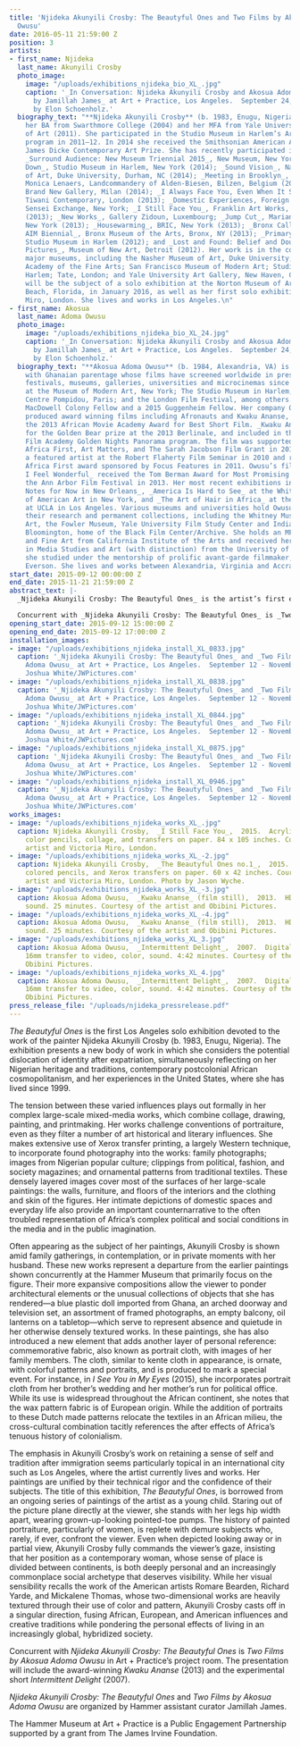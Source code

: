 ```yaml
---
title: 'Njideka Akunyili Crosby: The Beautyful Ones and Two Films by Akosua Adoma
  Owusu'
date: 2016-05-11 21:59:00 Z
position: 3
artists:
- first_name: Njideka
  last_name: Akunyili Crosby
  photo_image:
    image: "/uploads/exhibitions_njideka_bio_XL_.jpg"
    caption: '_In Conversation: Njideka Akunyili Crosby and Akosua Adoma Owusu Moderated
      by Jamillah James_ at Art + Practice, Los Angeles.  September 24, 2015.  Photo
      by Elon Schoenholz.'
  biography_text: "**Njideka Akunyili Crosby** (b. 1983, Enugu, Nigeria) received
    her BA from Swarthmore College (2004) and her MFA from Yale University School
    of Art (2011). She participated in the Studio Museum in Harlem’s Artists-in-Residence
    program in 2011–12. In 2014 she received the Smithsonian American Art Museum’s
    James Dicke Contemporary Art Prize. She has recently participated in the exhibitions
    _Surround Audience: New Museum Triennial 2015_, New Museum, New York; _Draped
    Down_, Studio Museum in Harlem, New York (2014); _Sound Vision_, Nasher Museum
    of Art, Duke University, Durham, NC (2014); _Meeting in Brooklyn_, curated by
    Monica Lenaers, Landcommandery of Alden-Biesen, Bilzen, Belgium (2014); _Shaktiat_,
    Brand New Gallery, Milan (2014); _I Always Face You, Even When It Seems Otherwise_,
    Tiwani Contemporary, London (2013); _Domestic Experiences, Foreign Interiors_,
    Sensei Exchange, New York; _I Still Face You_, Franklin Art Works, Minneapolis
    (2013); _New Works_, Gallery Zidoun, Luxembourg; _Jump Cut_, Marianne Boesky Gallery,
    New York (2013); _Housewarming_, BRIC, New York (2013); _Bronx Calling: The Second
    AIM Biennial_, Bronx Museum of the Arts, Bronx, NY (2013); _Primary Sources_,
    Studio Museum in Harlem (2012); and _Lost and Found: Belief and Doubt in Contemporary
    Pictures_, Museum of New Art, Detroit (2012). Her work is in the collections of
    major museums, including the Nasher Museum of Art, Duke University; Pennsylvania
    Academy of the Fine Arts; San Francisco Museum of Modern Art; Studio Museum in
    Harlem; Tate, London; and Yale University Art Gallery, New Haven, CT. Her work
    will be the subject of a solo exhibition at the Norton Museum of Art, West Palm
    Beach, Florida, in January 2016, as well as her first solo exhibition at Victoria
    Miro, London. She lives and works in Los Angeles.\n"
- first_name: Akosua
  last_name: Adoma Owusu
  photo_image:
    image: "/uploads/exhibitions_njideka_bio_XL_24.jpg"
    caption: '_In Conversation: Njideka Akunyili Crosby and Akosua Adoma Owusu Moderated
      by Jamillah James_ at Art + Practice, Los Angeles.  September 24, 2015.  Photo
      by Elon Schoenholz.'
  biography_text: "**Akosua Adoma Owusu** (b. 1984, Alexandria, VA) is a filmmaker
    with Ghanaian parentage whose films have screened worldwide in prestigious film
    festivals, museums, galleries, universities and microcinemas since 2005, including
    at the Museum of Modern Art, New York; The Studio Museum in Harlem, New York;
    Centre Pompidou, Paris; and the London Film Festival, among others. She is a 2013
    MacDowell Colony Fellow and a 2015 Guggenheim Fellow. Her company Obibini Pictures
    produced award winning films including Afronauts and Kwaku Ananse, which received
    the 2013 African Movie Academy Award for Best Short Film. _Kwaku Ananse_ was nominated
    for the Golden Bear prize at the 2013 Berlinale, and included in the French Cesar
    Film Academy Golden Nights Panorama program. The film was supported by Focus Features
    Africa First, Art Matters, and The Sarah Jacobson Film Grant in 2012. She was
    a featured artist at the Robert Flaherty Film Seminar in 2010 and received the
    Africa First award sponsored by Focus Features in 2011. Owusu’s film _Split Ends,
    I Feel Wonderful_ received the Tom Berman Award for Most Promising Filmmaker at
    the Ann Arbor Film Festival in 2013. Her most recent exhibitions include _Prospect.3:
    Notes for Now in New Orleans_, _America Is Hard to See_ at the Whitney Museum
    of American Art in New York, and _The Art of Hair in Africa_ at the Fowler Museum
    at UCLA in Los Angeles. Various museums and universities hold Owusu’s work for
    their research and permanent collections, including the Whitney Museum of American
    Art, the Fowler Museum, Yale University Film Study Center and Indiana University
    Bloomington, home of the Black Film Center/Archive. She holds an MFA in Film/Video
    and Fine Art from California Institute of the Arts and received her BA degree
    in Media Studies and Art (with distinction) from the University of Virginia, where
    she studied under the mentorship of prolific avant-garde filmmaker, Kevin Jerome
    Everson. She lives and works between Alexandria, Virginia and Accra, Ghana."
start_date: 2015-09-12 00:00:00 Z
end_date: 2015-11-21 21:59:00 Z
abstract_text: |-
  _Njideka Akunyili Crosby: The Beautyful Ones_ is the artist’s first exhibition in Los Angeles. In this new body of work, Akunyili Crosby (b. 1983, Enugu, Nigeria) explores intimacy and interiority in her depictions of domestic life. The artist often appears as the subject of her paintings, depicted with her back turned to the viewer, looking away or in partial view, amidst large family gatherings, in quiet contemplation, or in private moments with her husband. Her large scale works on paper, which combine collage, drawing, painting, and printmaking, challenge conventions of portraiture, even as they filter a number of art historical and literary influences. This exhibition is presented in conjunction with _Hammer Projects: Njideka Akunyili-Crosby_ at the Hammer Museum, on view October 3, 2015–January 10, 2016.

  Concurrent with _Njideka Akunyili Crosby: The Beautyful Ones_ is _Two Films by Akosua Adoma Owusu_ in Art + Practice’s project room. The presentation will include the award-winning _Kwaku Ananse_ (2013) and the experimental short _Intermittent Delight_ (2007).
opening_start_date: 2015-09-12 15:00:00 Z
opening_end_date: 2015-09-12 17:00:00 Z
installation_images:
- image: "/uploads/exhibitions_njideka_install_XL_0833.jpg"
  caption: '_Njideka Akunyili Crosby: The Beautyful Ones_ and _Two Films by Akosua
    Adoma Owusu_ at Art + Practice, Los Angeles.  September 12 - November 21, 2015.  Photo:
    Joshua White/JWPictures.com'
- image: "/uploads/exhibitions_njideka_install_XL_0838.jpg"
  caption: '_Njideka Akunyili Crosby: The Beautyful Ones_ and _Two Films by Akosua
    Adoma Owusu_ at Art + Practice, Los Angeles.  September 12 - November 21, 2015.  Photo:
    Joshua White/JWPictures.com'
- image: "/uploads/exhibitions_njideka_install_XL_0844.jpg"
  caption: '_Njideka Akunyili Crosby: The Beautyful Ones_ and _Two Films by Akosua
    Adoma Owusu_ at Art + Practice, Los Angeles.  September 12 - November 21, 2015.  Photo:
    Joshua White/JWPictures.com'
- image: "/uploads/exhibitions_njideka_install_XL_0875.jpg"
  caption: '_Njideka Akunyili Crosby: The Beautyful Ones_ and _Two Films by Akosua
    Adoma Owusu_ at Art + Practice, Los Angeles.  September 12 - November 21, 2015.  Photo:
    Joshua White/JWPictures.com'
- image: "/uploads/exhibitions_njideka_install_XL_0946.jpg"
  caption: '_Njideka Akunyili Crosby: The Beautyful Ones_ and _Two Films by Akosua
    Adoma Owusu_ at Art + Practice, Los Angeles.  September 12 - November 21, 2015.  Photo:
    Joshua White/JWPictures.com'
works_images:
- image: "/uploads/exhibitions_njideka_works_XL_.jpg"
  caption: Njideka Akunyili Crosby,  _I Still Face You_,  2015.  Acrylic, charcoal,
    color pencils, collage, and transfers on paper. 84 x 105 inches. Courtesy of the
    artist and Victoria Miro, London.
- image: "/uploads/exhibitions_njideka_works_XL_-2.jpg"
  caption: Njideka Akunyili Crosby,  _The Beautyful Ones no.1_,  2015.  Acrylic, pastel,
    colored pencils, and Xerox transfers on paper. 60 x 42 inches. Courtesy of the
    artist and Victoria Miro, London. Photo by Jason Wyche.
- image: "/uploads/exhibitions_njideka_works_XL_-3.jpg"
  caption: Akosua Adoma Owusu,  _Kwaku Ananse_ (film still),  2013.  HD video, color,
    sound. 25 minutes. Courtesy of the artist and Obibini Pictures.
- image: "/uploads/exhibitions_njideka_works_XL_-4.jpg"
  caption: Akosua Adoma Owusu,  _Kwaku Ananse_ (film still),  2013.  HD video, color,
    sound. 25 minutes. Courtesy of the artist and Obibini Pictures.
- image: "/uploads/exhibitions_njideka_works_XL_3.jpg"
  caption: Akosua Adoma Owusu,  _Intermittent Delight_,  2007.  Digital video and
    16mm transfer to video, color, sound. 4:42 minutes. Courtesy of the artist and
    Obibini Pictures.
- image: "/uploads/exhibitions_njideka_works_XL_4.jpg"
  caption: Akosua Adoma Owusu,  _Intermittent Delight_,  2007.  Digital video and
    16mm transfer to video, color, sound. 4:42 minutes. Courtesy of the artist and
    Obibini Pictures.
press_release_file: "/uploads/njideka_pressrelease.pdf"
---
```


_The Beautyful Ones_ is the first Los Angeles solo exhibition devoted to the work of the painter Njideka Akunyili Crosby (b. 1983, Enugu, Nigeria). The exhibition presents a new body of work in which she considers the potential dislocation of identity after expatriation, simultaneously reflecting on her Nigerian heritage and traditions, contemporary postcolonial African cosmopolitanism, and her experiences in the United States, where she has lived since 1999.

The tension between these varied influences plays out formally in her complex large-scale mixed-media works, which combine collage, drawing, painting, and printmaking. Her works challenge conventions of portraiture, even as they filter a number of art historical and literary influences. She makes extensive use of Xerox transfer printing, a largely Western technique, to incorporate found photography into the works: family photographs; images from Nigerian popular culture; clippings from political, fashion, and society magazines; and ornamental patterns from traditional textiles. These densely layered images cover most of the surfaces of her large-scale paintings: the walls, furniture, and floors of the interiors and the clothing and skin of the figures. Her intimate depictions of domestic spaces and everyday life also provide an important counternarrative to the often troubled representation of Africa’s complex political and social conditions in the media and in the public imagination.

Often appearing as the subject of her paintings, Akunyili Crosby is shown amid family gatherings, in contemplation, or in private moments with her husband. These new works represent a departure from the earlier paintings shown concurrently at the Hammer Museum that primarily focus on the figure. Their more expansive compositions allow the viewer to ponder architectural elements or the unusual collections of objects that she has rendered—a blue plastic doll imported from Ghana, an arched doorway and television set, an assortment of framed photographs, an empty balcony, oil lanterns on a tabletop—which serve to represent absence and quietude in her otherwise densely textured works. In these paintings, she has also introduced a new element that adds another layer of personal reference: commemorative fabric, also known as portrait cloth, with images of her family members. The cloth, similar to kente cloth in appearance, is ornate, with colorful patterns and portraits, and is produced to mark a special event. For instance, in _I See You in My Eyes_ (2015), she incorporates portrait cloth from her brother’s wedding and her mother’s run for political office. While its use is widespread throughout the African continent, she notes that the wax pattern fabric is of European origin. While the addition of portraits to these Dutch made patterns relocate the textiles in an African milieu, the cross-cultural combination tacitly references the after effects of Africa’s tenuous history of colonialism.

The emphasis in Akunyili Crosby’s work on retaining a sense of self and tradition after immigration seems particularly topical in an international city such as Los Angeles, where the artist currently lives and works. Her paintings are unified by their technical rigor and the confidence of their subjects. The title of this exhibition, _The Beautyful Ones_, is borrowed from an ongoing series of paintings of the artist as a young child. Staring out of the picture plane directly at the viewer, she stands with her legs hip width apart, wearing grown-up-looking pointed-toe pumps. The history of painted portraiture, particularly of women, is replete with demure subjects who, rarely, if ever, confront the viewer. Even when depicted looking away or in partial view, Akunyili Crosby fully commands the viewer’s gaze, insisting that her position as a contemporary woman, whose sense of place is divided between continents, is both deeply personal and an increasingly commonplace social archetype that deserves visibility. While her visual sensibility recalls the work of the American artists Romare Bearden, Richard Yarde, and Mickalene Thomas, whose two-dimensional works are heavily textured through their use of color and pattern, Akunyili Crosby casts off in a singular direction, fusing African, European, and American influences and creative traditions while pondering the personal effects of living in an increasingly global, hybridized society.

Concurrent with _Njideka Akunyili Crosby: The Beautyful Ones_ is _Two Films by Akosua Adoma Owusu_ in Art + Practice’s project room. The presentation will include the award-winning _Kwaku Ananse_ (2013) and the experimental short _Intermittent Delight_ (2007).

_Njideka Akunyili Crosby: The Beautyful Ones_ and _Two Films by Akosua Adoma Owusu_ are organized by Hammer assistant curator Jamillah James.

The Hammer Museum at Art + Practice is a Public Engagement Partnership supported by a grant from The James Irvine Foundation.